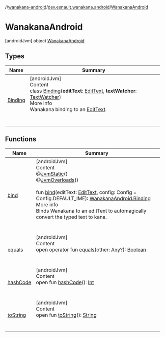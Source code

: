 //[wanakana-android](../../index.md)/[dev.esnault.wanakana.android](../index.md)/[WanakanaAndroid](index.md)



# WanakanaAndroid  
 [androidJvm] object [WanakanaAndroid](index.md)   


## Types  
  
|  Name|  Summary| 
|---|---|
| <a name="dev.esnault.wanakana.android/WanakanaAndroid.Binding///PointingToDeclaration/"></a>[Binding](-binding/index.md)| <a name="dev.esnault.wanakana.android/WanakanaAndroid.Binding///PointingToDeclaration/"></a>[androidJvm]  <br>Content  <br>class [Binding](-binding/index.md)(**editText**: [EditText](https://developer.android.com/reference/kotlin/android/widget/EditText.html), **textWatcher**: [TextWatcher](https://developer.android.com/reference/kotlin/android/text/TextWatcher.html))  <br>More info  <br>Wanakana binding to an [EditText](https://developer.android.com/reference/kotlin/android/widget/EditText.html).  <br><br><br>


## Functions  
  
|  Name|  Summary| 
|---|---|
| <a name="dev.esnault.wanakana.android/WanakanaAndroid/bind/#android.widget.EditText#dev.esnault.wanakana.Config/PointingToDeclaration/"></a>[bind](bind.md)| <a name="dev.esnault.wanakana.android/WanakanaAndroid/bind/#android.widget.EditText#dev.esnault.wanakana.Config/PointingToDeclaration/"></a>[androidJvm]  <br>Content  <br>@[JvmStatic](https://kotlinlang.org/api/latest/jvm/stdlib/kotlin.jvm/-jvm-static/index.html)()  <br>@[JvmOverloads](https://kotlinlang.org/api/latest/jvm/stdlib/kotlin.jvm/-jvm-overloads/index.html)()  <br>  <br>fun [bind](bind.md)(editText: [EditText](https://developer.android.com/reference/kotlin/android/widget/EditText.html), config: Config = Config.DEFAULT_IME): [WanakanaAndroid.Binding](-binding/index.md)  <br>More info  <br>Binds Wanakana to an editText to automagically convert the typed text to kana.  <br><br><br>
| <a name="kotlin/Any/equals/#kotlin.Any?/PointingToDeclaration/"></a>[equals](-binding/index.md#%5Bkotlin%2FAny%2Fequals%2F%23kotlin.Any%3F%2FPointingToDeclaration%2F%5D%2FFunctions%2F-79511316)| <a name="kotlin/Any/equals/#kotlin.Any?/PointingToDeclaration/"></a>[androidJvm]  <br>Content  <br>open operator fun [equals](-binding/index.md#%5Bkotlin%2FAny%2Fequals%2F%23kotlin.Any%3F%2FPointingToDeclaration%2F%5D%2FFunctions%2F-79511316)(other: [Any](https://kotlinlang.org/api/latest/jvm/stdlib/kotlin/-any/index.html)?): [Boolean](https://kotlinlang.org/api/latest/jvm/stdlib/kotlin/-boolean/index.html)  <br><br><br>
| <a name="kotlin/Any/hashCode/#/PointingToDeclaration/"></a>[hashCode](-binding/index.md#%5Bkotlin%2FAny%2FhashCode%2F%23%2FPointingToDeclaration%2F%5D%2FFunctions%2F-79511316)| <a name="kotlin/Any/hashCode/#/PointingToDeclaration/"></a>[androidJvm]  <br>Content  <br>open fun [hashCode](-binding/index.md#%5Bkotlin%2FAny%2FhashCode%2F%23%2FPointingToDeclaration%2F%5D%2FFunctions%2F-79511316)(): [Int](https://kotlinlang.org/api/latest/jvm/stdlib/kotlin/-int/index.html)  <br><br><br>
| <a name="kotlin/Any/toString/#/PointingToDeclaration/"></a>[toString](-binding/index.md#%5Bkotlin%2FAny%2FtoString%2F%23%2FPointingToDeclaration%2F%5D%2FFunctions%2F-79511316)| <a name="kotlin/Any/toString/#/PointingToDeclaration/"></a>[androidJvm]  <br>Content  <br>open fun [toString](-binding/index.md#%5Bkotlin%2FAny%2FtoString%2F%23%2FPointingToDeclaration%2F%5D%2FFunctions%2F-79511316)(): [String](https://kotlinlang.org/api/latest/jvm/stdlib/kotlin/-string/index.html)  <br><br><br>

